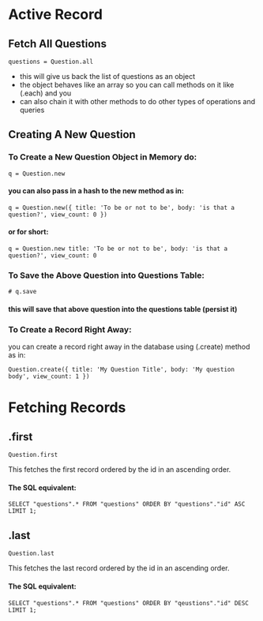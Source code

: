 # Active Record

## Fetch All Questions

    questions = Question.all

- this will give us back the list of questions as an object
- the object behaves like an array so you can call methods on it like (.each) and you
- can also chain it with other methods to do other types of operations and queries

## Creating A New Question

### To Create a New Question Object in Memory do:

    q = Question.new

#### you can also pass in a hash to the new method as in:

    q = Question.new({ title: 'To be or not to be', body: 'is that a question?', view_count: 0 })

#### or for short:

    q = Question.new title: 'To be or not to be', body: 'is that a question?', view_count: 0

### To Save the Above Question into Questions Table:

    # q.save

#### this will save that above question into the questions table (persist it)

### To Create a Record Right Away:

you can create a record right away in the database using (.create) method as in:

    Question.create({ title: 'My Question Title', body: 'My question body', view_count: 1 })

# Fetching Records

## .first

    Question.first

This fetches the first record ordered by the id in an ascending order.

#### The SQL equivalent:

    SELECT "questions".* FROM "questions" ORDER BY "questions"."id" ASC LIMIT 1;

## .last

    Question.last

This fetches the last record ordered by the id in an ascending order.

#### The SQL equivalent:

    SELECT "questions".* FROM "questions" ORDER BY "qeustions"."id" DESC LIMIT 1;
